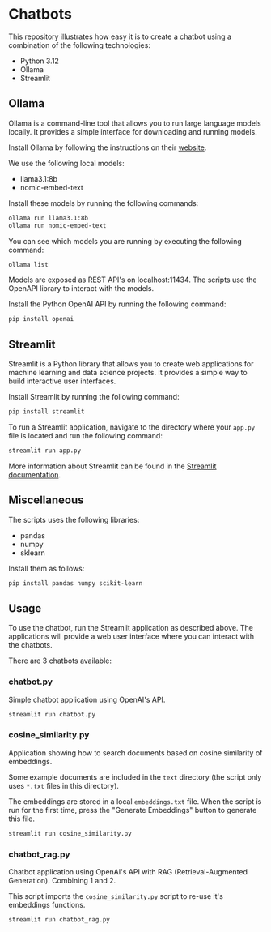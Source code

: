 # Chatbots

This repository illustrates how easy it is to create a chatbot using a combination of the following technologies:

- Python 3.12
- Ollama
- Streamlit

## Ollama

Ollama is a command-line tool that allows you to run large language models locally. It provides a simple interface for downloading and running models.

Install Ollama by following the instructions on their [website](https://ollama.com/).

We use the following local models:

- llama3.1:8b
- nomic-embed-text

Install these models by running the following commands:

```bash
ollama run llama3.1:8b
ollama run nomic-embed-text
```

You can see which models you are running by executing the following command:

```bash
ollama list
```

Models are exposed as REST API's on localhost:11434. The scripts use the OpenAPI library to interact with the models.

Install the Python OpenAI API by running the following command:

```bash
pip install openai
```

## Streamlit

Streamlit is a Python library that allows you to create web applications for machine learning and data science projects. It provides a simple way to build interactive user interfaces.

Install Streamlit by running the following command:

```bash
pip install streamlit
```

To run a Streamlit application, navigate to the directory where your `app.py` file is located and run the following command:

```bash
streamlit run app.py
```

More information about Streamlit can be found in the [Streamlit documentation](https://docs.streamlit.io/).

## Miscellaneous

The scripts uses the following libraries:

- pandas
- numpy
- sklearn

Install them as follows:

```bash
pip install pandas numpy scikit-learn
```

## Usage

To use the chatbot, run the Streamlit application as described above. The applications will provide a web user interface where you can interact with the chatbots.

There are 3 chatbots available:

### **chatbot.py**

Simple chatbot application using OpenAI's API.

```bash
streamlit run chatbot.py
```

### **cosine_similarity.py**

Application showing how to search documents based on cosine similarity of embeddings.

Some example documents are included in the `text` directory (the script only uses `*.txt` files in this directory).

The embeddings are stored in a local `embeddings.txt` file. When the script is run for the first time, press the "Generate Embeddings" button to generate this file.

```bash
streamlit run cosine_similarity.py
```

### **chatbot_rag.py**

Chatbot application using OpenAI's API with RAG (Retrieval-Augmented Generation). Combining 1 and 2.

This script imports the `cosine_similarity.py` script to re-use it's embeddings functions.

```bash
streamlit run chatbot_rag.py
```
